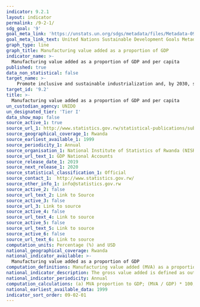 ```yaml
---
indicator: 9.2.1
layout: indicator
permalink: /9-2-1/
sdg_goal: '9'
goal_meta_link: 'https://unstats.un.org/sdgs/metadata/files/Metadata-09-02-01.pdf'
goal_meta_link_text: United Nations Sustainable Development Goals Metadata (pdf 894kB)
graph_type: line
graph_title: Manufacturing value added as a proportion of GDP
indicator_name: >-
  Manufacturing value added as a proportion of GDP and per capita
published: true
data_non_statistical: false
target_name: >-
    Promote inclusive and sustainable industrialization and, by 2030, significantly raise industry’s share of employment and gross domestic product, in line with national circumstances, and double its share in least developed countries
target_id: '9.2'
title: >-
  Manufacturing value added as a proportion of GDP and per capita
un_custodian_agency: UNIDO
un_designated_tier: 'Tier I'
data_show_map: false
source_active_1: true
source_url_1: http://www.statistics.gov.rw/statistical-publications/subject/gdp-calendar-year-publications
source_geographical_coverage_1: Rwanda
source_earliest_available_1: 1999
source_periodicity_1: Annual
source_organisation_1: National Institute of Statistics of Rwanda (NISR)
source_url_text_1: GDP National Accounts
source_release_date_1: 2019
source_next_release_1: 2020
source_statistical_classification_1: Official
source_contact_1:  http://www.statistics.gov.rw/
source_other_info_1: info@statistics.gov.rw
source_active_2: false
source_url_text_2: Link to Source
source_active_3: false
source_url_3: Link to source
source_active_4: false
source_url_text_4: Link to source
source_active_5: false
source_url_text_5: Link to source
source_active_6: false
source_url_text_6: Link to source
computation_units: Percentage (%) and USD
national_geographical_coverage: Rwanda
national_indicator_available: >-
  Manufacturing value added as a proportion of GDP 
computation_definitions: Manufacturing value added (MVA) as a proportion of gross domestic product (GDP) is a ratio between MVA and GDP, both reported in constant 2010 USD. MVA per capita is calculated by dividing MVA in constant 2010 USD by population of a country.
national_indicator_description: The gross value added is defined as output minus intermediate consumption and equals the sum of employee compensation, gross operating surplus of government and corporations, gross mixed income of unincorporated enterprises and taxes less subsidies on production and imports, except for net taxes on products (System of National Accounts 2008). Manufacturing refers to industries belonging to the sector C defined by International Standard Industrial Classification of All Economic Activities (ISIC) Revision 4.
national_indicator_periodicity: Annual
computation_calculations: (a) MVA proportion to GDP; (MVA / GDP) * 100, (b) MVA per capita; (MVA / Population)  
national_earliest_available_data: 1999
indicator_sort_order: 09-02-01
---
```

